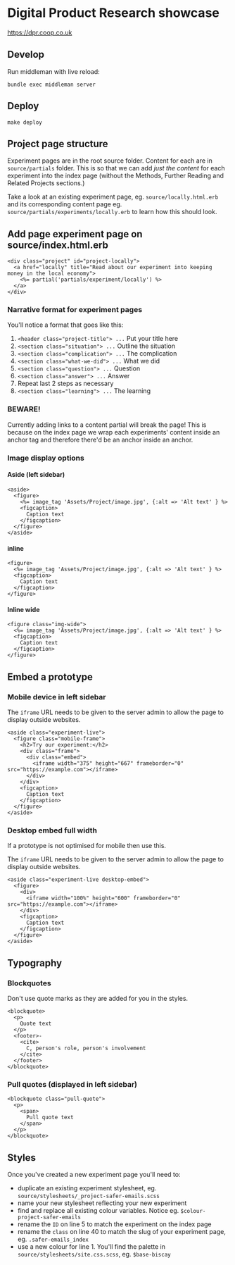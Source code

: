 # Digital Product Research showcase

https://dpr.coop.co.uk

## Develop

Run middleman with live reload:

```
bundle exec middleman server
```

## Deploy

```
make deploy
```

## Project page structure

Experiment pages are in the root source folder. Content for each are in `source/partials` folder. This is so that we can add *just the content* for each experiment into the index page (without the Methods, Further Reading and Related Projects sections.)

Take a look at an existing experiment page, eg. `source/locally.html.erb` and its corresponding content page eg. `source/partials/experiments/locally.erb` to learn how this should look.

## Add page experiment page on source/index.html.erb

```
<div class="project" id="project-locally">
  <a href="locally" title="Read about our experiment into keeping money in the local economy">
    <%= partial('partials/experiment/locally') %>
  </a>
</div>
```

### Narrative format for experiment pages

You'll notice a format that goes like this:

1. `<header class="project-title"> ...` Put your title here
2. `<section class="situation"> ...` Outline the situation
3. `<section class="complication"> ...` The complication
4. `<section class="what-we-did"> ...` What we did
5. `<section class="question"> ...` Question
6. `<section class="answer"> ...` Answer
7. Repeat last 2 steps as necessary
8. `<section class="learning"> ...` The learning


### BEWARE!

Currently adding links to a content partial will break the page! This is because on the index page we wrap each experiments' content inside an anchor tag and therefore there'd be an anchor inside an anchor.

### Image display options

#### Aside (left sidebar)

```
<aside>
  <figure>
    <%= image_tag 'Assets/Project/image.jpg', {:alt => 'Alt text' } %>
    <figcaption>
      Caption text
    </figcaption>
  </figure>
</aside>
```

#### inline

```
<figure>
  <%= image_tag 'Assets/Project/image.jpg', {:alt => 'Alt text' } %>
  <figcaption>
    Caption text
  </figcaption>
</figure>
```

#### Inline wide

```
<figure class="img-wide">
  <%= image_tag 'Assets/Project/image.jpg', {:alt => 'Alt text' } %>
  <figcaption>
    Caption text
  </figcaption>
</figure>
```

## Embed a prototype

### Mobile device in left sidebar

The `iframe` URL needs to be given to the server admin to allow the page to display outside websites.

```
<aside class="experiment-live">
  <figure class="mobile-frame">
    <h2>Try our experiment:</h2>
    <div class="frame">
      <div class="embed">
        <iframe width="375" height="667" frameborder="0" src="https://example.com"></iframe>
      </div>
    </div>
    <figcaption>
      Caption text
    </figcaption>
  </figure>
</aside>
```

### Desktop embed full width

If a prototype is not optimised for mobile then use this.

The `iframe` URL needs to be given to the server admin to allow the page to display outside websites.

```
<aside class="experiment-live desktop-embed">
  <figure>
    <div>
      <iframe width="100%" height="600" frameborder="0" src="https://example.com"></iframe>
    </div>
    <figcaption>
      Caption text
    </figcaption>
  </figure>
</aside>
```

## Typography

### Blockquotes

Don't use quote marks as they are added for you in the styles.

```
<blockquote>
  <p>
    Quote text
  </p>
  <footer>-
    <cite>
      C, person's role, person's involvement
    </cite>
  </footer>
</blockquote>
```

### Pull quotes (displayed in left sidebar)

```
<blockquote class="pull-quote">
  <p>
    <span>
      Pull quote text
    </span>
  </p>
</blockquote>
```

## Styles

Once you've created a new experiment page you'll need to:

* duplicate an existing experiment stylesheet, eg. `source/stylesheets/_project-safer-emails.scss`
* name your new stylesheet reflecting your new experiment
* find and replace all existing colour variables. Notice eg. `$colour-project-safer-emails`
* rename the `ID` on line 5 to match the experiment on the index page
* rename the `class` on line 40 to match the slug of your experiment page, eg. `.safer-emails_index`
* use a new colour for line 1. You'll find the palette in `source/stylesheets/site.css.scss`, eg. `$base-biscay`
